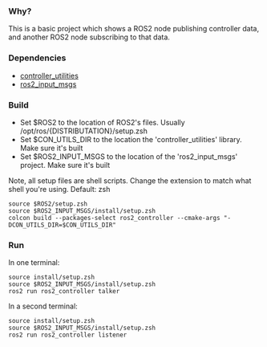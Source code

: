### Why?
This is a basic project which shows a ROS2 node publishing controller data,
and another ROS2 node subscribing to that data.

### Dependencies
- [controller_utilities](https://github.com/LunamNauta/controller_utilities)
- [ros2_input_msgs](https://github.com/LunamNauta/ros2_input_msgs)

### Build
- Set $ROS2 to the location of ROS2's files. Usually /opt/ros/{DISTRIBUTATION}/setup.zsh
- Set $CON_UTILS_DIR to the location the 'controller_utilities' library. Make sure it's built
- Set $ROS2_INPUT_MSGS to the location of the 'ros2_input_msgs' project. Make sure it's built  
  
Note, all setup files are shell scripts. Change the extension to match what shell you're using. Default: zsh
```
source $ROS2/setup.zsh
source $ROS2_INPUT_MSGS/install/setup.zsh
colcon build --packages-select ros2_controller --cmake-args "-DCON_UTILS_DIR=$CON_UTILS_DIR"
```

### Run  
In one terminal:
```
source install/setup.zsh
source $ROS2_INPUT_MSGS/install/setup.zsh
ros2 run ros2_controller talker
```
  
In a second terminal:
```
source install/setup.zsh
source $ROS2_INPUT_MSGS/install/setup.zsh
ros2 run ros2_controller listener
```

